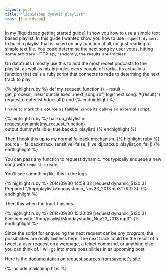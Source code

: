 ```yaml
---
layout: post
title: "liquidsoap dynamic playlist"
tags: [liquidsoap]
---
```

In my [liquidsoap getting started guide] I show you how to use a simple text
based playlist. In this guide I wanted show you how to use `request.dynamic` to
build a playlist that is based on any function at all, not just reading a simple
text file. You could determine the next song by user votes, hitting some
arbitrary HTTP api, randomly, the results are limitless.

On datafruits I mostly use this to add the most recent podcasts to the playlist,
as well as mix in jingles every couple of tracks. Its actually a function that
calls a ruby script that connects to redis to determing the next track to play.

{% highlight ruby %}
def my_request_function () =
  result = get_process_lines("bundle exec ./next_song.rb")
  log("next song: #{result}")
  request.create(list.hd(result))
end
{% endhighlight %}

I have to mark this source as fallible, since its calling an external script.

{% highlight ruby %}
backup_playlist = request.dynamic(my_request_function)
output.dummy(fallible=true,backup_playlist)
{% endhighlight %}

Then I hook this up to my normal fallback mechanism.
{% highlight ruby %}
source = fallback(track_sensitive=false,
                  [live_dj,backup_playlist,on_fail])
{% endhighlight %}

You can pass any function to request.dynamic. You typically enqueue a new song
with `request.create`.

You'll see something like this in the logs.

{% highlight ruby %}
2014/09/30 14:58:32 [request.dynamic_5130:3] Prepared "/tmp/playlist/Mondaystudio_Nov23_2013.mp3" (RID 3).
{% endhighlight %}

Then this when the track finishes.

{% highlight ruby %}
2014/09/30 15:20:09 [request.dynamic_5130:3] Finished with "/tmp/playlist/Mondaystudio_Nov23_2013.mp3".
{% endhighlight %}

Since the script for enqueuing the next request can be *any program*, the
possibilities are really limitless here. The next track could be the result of a
tweet, a user request on a webpage, a telnet command, or anything else you can
think of. I will go into more possibilities in an upcoming post.

Here is the [documentation on request sources from savonet's site](http://savonet.sourceforge.net/doc-svn/request_sources.html).

{% include mailchimp.html %}
